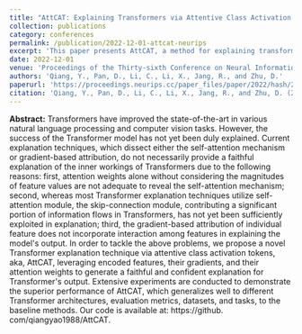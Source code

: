 ```yaml
---
title: "AttCAT: Explaining Transformers via Attentive Class Activation Tokens"
collection: publications
category: conferences
permalink: /publication/2022-12-01-attcat-neurips
excerpt: 'This paper presents AttCAT, a method for explaining transformer models using attentive class activation tokens.'
date: 2022-12-01
venue: 'Proceedings of the Thirty-sixth Conference on Neural Information Processing Systems (NeurIPS-22)'
authors: 'Qiang, Y., Pan, D., Li, C., Li, X., Jang, R., and Zhu, D.'
paperurl: 'https://proceedings.neurips.cc/paper_files/paper/2022/hash/20e45668fefa793bd9f2edf19be12c4b-Abstract-Conference.html'
citation: 'Qiang, Y., Pan, D., Li, C., Li, X., Jang, R., and Zhu, D. (2022). &quot;AttCAT: Explaining Transformers via Attentive Class Activation Tokens.&quot; <i>In the Proceedings of Thirty-sixth Conference on Neural Information Processing Systems (NeurIPS-22)</i>.'
---
```


**Abstract:**
Transformers have improved the state-of-the-art in various natural language processing and computer vision tasks. However, the success of the Transformer model has not yet been duly explained. Current explanation techniques, which dissect either the self-attention mechanism or gradient-based attribution, do not necessarily provide a faithful explanation of the inner workings of Transformers due to the following reasons: first, attention weights alone without considering the magnitudes of feature values are not adequate to reveal the self-attention mechanism; second, whereas most Transformer explanation techniques utilize self-attention module, the skip-connection module, contributing a significant portion of information flows in Transformers, has not yet been sufficiently exploited in explanation; third, the gradient-based attribution of individual feature does not incorporate interaction among features in explaining the model's output. In order to tackle the above problems, we propose a novel Transformer explanation technique via attentive class activation tokens, aka, AttCAT, leveraging encoded features, their gradients, and their attention weights to generate a faithful and confident explanation for Transformer's output. Extensive experiments are conducted to demonstrate the superior performance of AttCAT, which generalizes well to different Transformer architectures, evaluation metrics, datasets, and tasks, to the baseline methods. Our code is available at: https://github. com/qiangyao1988/AttCAT.
